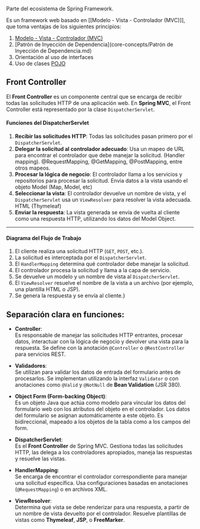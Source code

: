 Parte del ecosistema de Spring Framework.

Es un framework web basado en [[Modelo - Vista - Controlador (MVC)]], que toma ventajas de los siguientes principios:

1. [Modelo - Vista - Controlador (MVC)](<core-concepts/Modelo - Vista - Controlador (MVC).md>)
2. [Patrón de Inyección de Dependencia](core-concepts/Patrón de Inyección de Dependencia.md)
3. Orientación al uso de interfaces
4. Uso de clases [POJO](core-concepts/POJO.md)

## Front Controller
El **Front Controller** es un componente central que se encarga de recibir todas las solicitudes HTTP de una aplicación web. En **Spring MVC**, el Front Controller está representado por la clase `DispatcherServlet`.

#### **Funciones del DispatcherServlet**

1. **Recibir las solicitudes HTTP**: Todas las solicitudes pasan primero por el `DispatcherServlet`.
2. **Delegar la solicitud al controlador adecuado**: Usa un mapeo de URL para encontrar el controlador que debe manejar la solicitud. (Handler mapping). @RequestMapping, @GetMapping, @PostMapping, entre otros mapeos.
3. **Procesar la lógica de negocio**: El controlador llama a los servicios y repositorios para procesar la solicitud. Envia datos a la vista usando el objeto Model (Map, Model, etc)
4. **Seleccionar la vista**: El controlador devuelve un nombre de vista, y el `DispatcherServlet` usa un `ViewResolver` para resolver la vista adecuada. HTML (Thymeleaf)
5. **Enviar la respuesta**: La vista generada se envía de vuelta al cliente como una respuesta HTTP, utilizando los datos del Model Object.

---

#### **Diagrama del Flujo de Trabajo**

1. El cliente realiza una solicitud HTTP (`GET`, `POST`, etc.).
2. La solicitud es interceptada por el `DispatcherServlet`.
3. El `HandlerMapping` determina qué controlador debe manejar la solicitud.
4. El controlador procesa la solicitud y llama a la capa de servicio.
5. Se devuelve un modelo y un nombre de vista al `DispatcherServlet`.
6. El `ViewResolver` resuelve el nombre de la vista a un archivo (por ejemplo, una plantilla HTML o JSP).
7. Se genera la respuesta y se envía al cliente.}


## Separación clara en funciones:


- **Controller**:  
    Es responsable de manejar las solicitudes HTTP entrantes, procesar datos, interactuar con la lógica de negocio y devolver una vista para la respuesta. Se define con la anotación `@Controller` o `@RestController` para servicios REST.
    
- **Validadores**:  
    Se utilizan para validar los datos de entrada del formulario antes de procesarlos. Se implementan utilizando la interfaz `Validator` o con anotaciones como `@Valid` y `@NotNull` de **Bean Validation** (JSR 380).
    
- **Object Form (Form-backing Object)**:  
    Es un objeto Java que actúa como modelo para vincular los datos del formulario web con los atributos del objeto en el controlador. Los datos del formulario se asignan automáticamente a este objeto. Es bidireccional, mapeado a los objetos de la tabla como a los campos del form.
    
- **DispatcherServlet**:  
    Es el **Front Controller** de Spring MVC. Gestiona todas las solicitudes HTTP, las delega a los controladores apropiados, maneja las respuestas y resuelve las vistas.
    
- **HandlerMapping**:  
    Se encarga de encontrar el controlador correspondiente para manejar una solicitud específica. Usa configuraciones basadas en anotaciones (`@RequestMapping`) o en archivos XML.
    
- **ViewResolver**:  
    Determina qué vista se debe renderizar para una respuesta, a partir de un nombre de vista devuelto por el controlador. Resuelve plantillas de vistas como **Thymeleaf**, **JSP**, o **FreeMarker**.